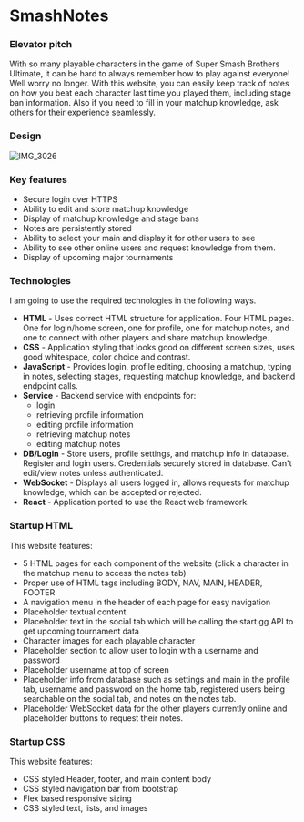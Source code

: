 # SmashNotes
### Elevator pitch

With so many playable characters in the game of Super Smash Brothers Ultimate, it can be hard to always remember how to play against everyone! Well worry no longer. With this website, you can easily keep track of notes on how you beat each character last time you played them, including stage ban information. Also if you need to fill in your matchup knowledge, ask others for their experience seamlessly.

### Design

![IMG_3026](https://github.com/davidmolgard/startup/assets/145723824/00e51592-e6aa-4c52-9b7b-c6378db7897e)


### Key features

- Secure login over HTTPS
- Ability to edit and store matchup knowledge
- Display of matchup knowledge and stage bans
- Notes are persistently stored
- Ability to select your main and display it for other users to see
- Ability to see other online users and request knowledge from them.
- Display of upcoming major tournaments

### Technologies

I am going to use the required technologies in the following ways.

- **HTML** - Uses correct HTML structure for application. Four HTML pages. One for login/home screen, one for profile, one for matchup notes, and one to connect with other players and share matchup knowledge.
- **CSS** - Application styling that looks good on different screen sizes, uses good whitespace, color choice and contrast.
- **JavaScript** - Provides login, profile editing, choosing a matchup, typing in notes, selecting stages, requesting matchup knowledge, and backend endpoint calls.
- **Service** - Backend service with endpoints for:
  - login
  - retrieving profile information
  - editing profile information
  - retrieving matchup notes
  - editing matchup notes
- **DB/Login** - Store users, profile settings, and matchup info in database. Register and login users. Credentials securely stored in database. Can't edit/view notes unless authenticated.
- **WebSocket** - Displays all users logged in, allows requests for matchup knowledge, which can be accepted or rejected.
- **React** - Application ported to use the React web framework.

### Startup HTML

This website features: 

- 5 HTML pages for each component of the website (click a character in the matchup menu to access the notes tab)
- Proper use of HTML tags including BODY, NAV, MAIN, HEADER, FOOTER
- A navigation menu in the header of each page for easy navigation
- Placeholder textual content
- Placeholder text in the social tab which will be calling the start.gg API to get upcoming tournament data
- Character images for each playable character
- Placeholder section to allow user to login with a username and password
- Placeholder username at top of screen
- Placeholder info from database such as settings and main in the profile tab, username and password on the home tab, registered users being searchable on the social tab, and notes on the notes tab.
- Placeholder WebSocket data for the other players currently online and placeholder buttons to request their notes.

### Startup CSS

This website features:

- CSS styled Header, footer, and main content body
- CSS styled navigation bar from bootstrap
- Flex based responsive sizing
- CSS styled text, lists, and images

